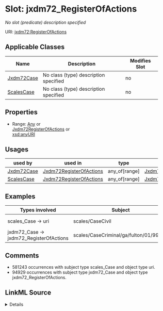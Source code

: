 

# Slot: jxdm72_RegisterOfActions


_No slot (predicate) description specified_





URI: [jxdm72:RegisterOfActions](http://release.niem.gov/niem/domains/jxdm/7.2/#RegisterOfActions)



<!-- no inheritance hierarchy -->





## Applicable Classes

| Name | Description | Modifies Slot |
| --- | --- | --- |
| [Jxdm72Case](../classes/Jxdm72Case.md) | No class (type) description specified |  no  |
| [ScalesCase](../classes/ScalesCase.md) | No class (type) description specified |  no  |







## Properties

* Range: [Any](../classes/Any.md)&nbsp;or&nbsp;<br />[Jxdm72RegisterOfActions](../classes/Jxdm72RegisterOfActions.md)&nbsp;or&nbsp;<br />[xsd:anyURI](http://www.w3.org/2001/XMLSchema#anyURI)

## Usages

| used by | used in | type | used |
| ---  | --- | --- | --- |
| [Jxdm72Case](../classes/Jxdm72Case.md) | [Jxdm72RegisterOfActions](../classes/Jxdm72RegisterOfActions.md) | any_of[range] | [Jxdm72RegisterOfActions](../classes/Jxdm72RegisterOfActions.md) |
| [ScalesCase](../classes/ScalesCase.md) | [Jxdm72RegisterOfActions](../classes/Jxdm72RegisterOfActions.md) | any_of[range] | [Jxdm72RegisterOfActions](../classes/Jxdm72RegisterOfActions.md) |







## Examples

| Types involved | Subject | Predicate | Object |
| --- | --- | --- | --- |
| scales_Case → uri | scales/CaseCivil | jxdm72:RegisterOfActions | scales/DocketTable/almd;;1:16-cv-00016 |
| jxdm72_Case → jxdm72_RegisterOfActions | scales/CaseCriminal/ga/fulton/01/99233 | jxdm72:RegisterOfActions | scales/DocketTable/DocketTable/ga-fulton-01-99233 |


## Comments

* 581243 occurrences with subject type scales_Case and object type uri.
* 94929 occurrences with subject type jxdm72_Case and object type jxdm72_RegisterOfActions.



## LinkML Source

<details>

```yaml
name: jxdm72_RegisterOfActions
description: No slot (predicate) description specified
comments:
- 581243 occurrences with subject type scales_Case and object type uri.
- 94929 occurrences with subject type jxdm72_Case and object type jxdm72_RegisterOfActions.
examples:
- description: scales_Case → uri
  object:
    example_object: scales/DocketTable/almd;;1:16-cv-00016
    example_object_type: uri
    example_predicate: jxdm72:RegisterOfActions
    example_subject: scales/CaseCivil
    example_subject_type: scales_Case
- description: jxdm72_Case → jxdm72_RegisterOfActions
  object:
    example_object: scales/DocketTable/DocketTable/ga-fulton-01-99233
    example_object_type: jxdm72_RegisterOfActions
    example_predicate: jxdm72:RegisterOfActions
    example_subject: scales/CaseCriminal/ga/fulton/01/99233
    example_subject_type: jxdm72_Case
from_schema: scales-kg-new
rank: 1000
slot_uri: jxdm72:RegisterOfActions
alias: jxdm72_RegisterOfActions
domain_of:
- jxdm72_Case
- scales_Case
range: Any
any_of:
- range: jxdm72_RegisterOfActions
- range: uri

```
</details>